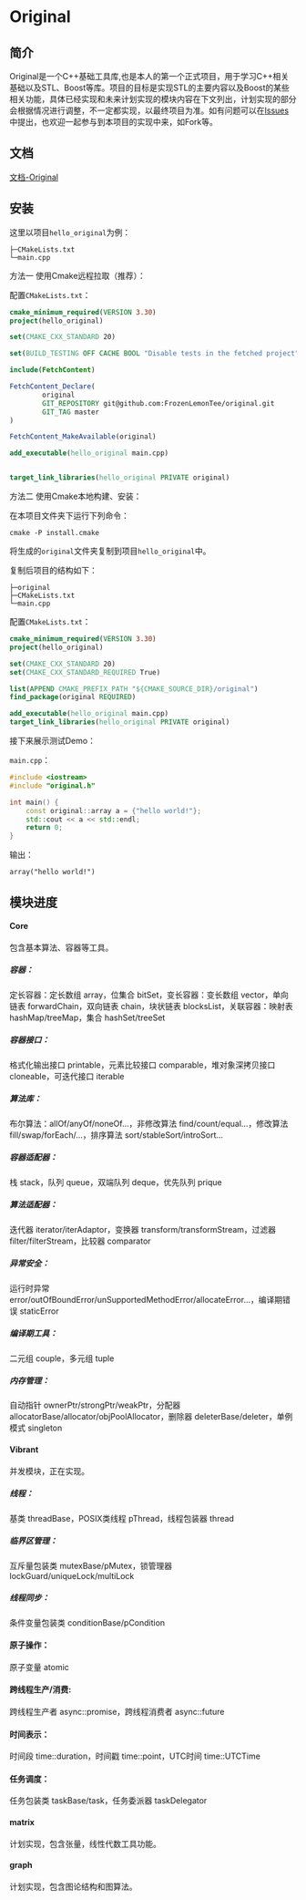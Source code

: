 # Original



## 简介

Original是一个C++基础工具库,也是本人的第一个正式项目，用于学习C++相关基础以及STL、Boost等库。项目的目标是实现STL的主要内容以及Boost的某些相关功能，具体已经实现和未来计划实现的模块内容在下文列出，计划实现的部分会根据情况进行调整，不一定都实现，以最终项目为准。如有问题可以在[Issues](https://github.com/FrozenLemonTee/original/issues)中提出，也欢迎一起参与到本项目的实现中来，如Fork等。

## 文档
[文档-Original](https://documents-original.vercel.app/)

## 安装

这里以项目`hello_original`为例：
```text
├─CMakeLists.txt
└─main.cpp
```

方法一 使用Cmake远程拉取（推荐）：

配置`CMakeLists.txt`：
```cmake
cmake_minimum_required(VERSION 3.30)
project(hello_original)

set(CMAKE_CXX_STANDARD 20)

set(BUILD_TESTING OFF CACHE BOOL "Disable tests in the fetched project")

include(FetchContent)

FetchContent_Declare(
        original
        GIT_REPOSITORY git@github.com:FrozenLemonTee/original.git
        GIT_TAG master
)

FetchContent_MakeAvailable(original)

add_executable(hello_original main.cpp)


target_link_libraries(hello_original PRIVATE original)
```
方法二 使用Cmake本地构建、安装：

在本项目文件夹下运行下列命令：
```shell
cmake -P install.cmake
```
将生成的`original`文件夹复制到项目`hello_original`中。

复制后项目的结构如下：
```text
├─original
├─CMakeLists.txt
└─main.cpp
```

配置`CMakeLists.txt`：
```cmake
cmake_minimum_required(VERSION 3.30)
project(hello_original)

set(CMAKE_CXX_STANDARD 20)
set(CMAKE_CXX_STANDARD_REQUIRED True)

list(APPEND CMAKE_PREFIX_PATH "${CMAKE_SOURCE_DIR}/original")
find_package(original REQUIRED)

add_executable(hello_original main.cpp)
target_link_libraries(hello_original PRIVATE original)
```

接下来展示测试Demo：

`main.cpp`：
```c++
#include <iostream>
#include "original.h"

int main() {
    const original::array a = {"hello world!"};
    std::cout << a << std::endl;
    return 0;
}
```
输出：
```text
array("hello world!")
```

## 模块进度

#### Core

包含基本算法、容器等工具。

##### 容器：

定长容器：定长数组 array，位集合 bitSet，变长容器：变长数组 vector，单向链表 forwardChain，双向链表 chain，块状链表 blocksList，关联容器：映射表 hashMap/treeMap，集合 hashSet/treeSet

##### 容器接口：

格式化输出接口 printable，元素比较接口 comparable，堆对象深拷贝接口 cloneable，可迭代接口 iterable

##### 算法库：

布尔算法：allOf/anyOf/noneOf...，非修改算法 find/count/equal...，修改算法 fill/swap/forEach/...，排序算法 sort/stableSort/introSort...

##### 容器适配器：

栈 stack，队列 queue，双端队列 deque，优先队列 prique

##### 算法适配器：

迭代器 iterator/iterAdaptor，变换器 transform/transformStream，过滤器 filter/filterStream，比较器 comparator

##### 异常安全：

运行时异常 error/outOfBoundError/unSupportedMethodError/allocateError...，编译期错误 staticError

##### 编译期工具：

二元组 couple，多元组 tuple

##### 内存管理：

自动指针 ownerPtr/strongPtr/weakPtr，分配器 allocatorBase/allocator/objPoolAllocator，删除器 deleterBase/deleter，单例模式 singleton


#### Vibrant

并发模块，正在实现。

##### 线程：

基类 threadBase，POSIX类线程 pThread，线程包装器 thread

##### 临界区管理：

互斥量包装类 mutexBase/pMutex，锁管理器 lockGuard/uniqueLock/multiLock

##### 线程同步：

条件变量包装类 conditionBase/pCondition

#### 原子操作：

原子变量 atomic

#### 跨线程生产/消费:

跨线程生产者 async::promise，跨线程消费者 async::future

#### 时间表示：

时间段 time::duration，时间戳 time::point，UTC时间 time::UTCTime

#### 任务调度：

任务包装类 taskBase/task，任务委派器 taskDelegator

#### matrix

计划实现，包含张量，线性代数工具功能。

#### graph

计划实现，包含图论结构和图算法。


